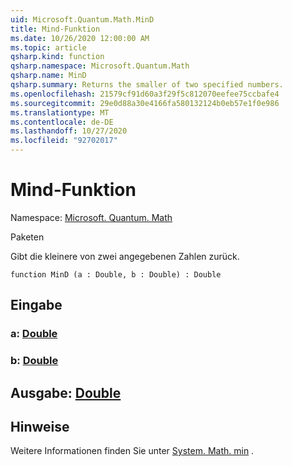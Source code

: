 ```yaml
---
uid: Microsoft.Quantum.Math.MinD
title: Mind-Funktion
ms.date: 10/26/2020 12:00:00 AM
ms.topic: article
qsharp.kind: function
qsharp.namespace: Microsoft.Quantum.Math
qsharp.name: MinD
qsharp.summary: Returns the smaller of two specified numbers.
ms.openlocfilehash: 21579cf91d60a3f29f5c812070eefee75ccbafe4
ms.sourcegitcommit: 29e0d88a30e4166fa580132124b0eb57e1f0e986
ms.translationtype: MT
ms.contentlocale: de-DE
ms.lasthandoff: 10/27/2020
ms.locfileid: "92702017"
---
```

# <a name="mind-function"></a>Mind-Funktion

Namespace: [Microsoft. Quantum. Math](xref:Microsoft.Quantum.Math)

Paketen [](https://nuget.org/packages/)


Gibt die kleinere von zwei angegebenen Zahlen zurück.

```qsharp
function MinD (a : Double, b : Double) : Double
```


## <a name="input"></a>Eingabe

### <a name="a--double"></a>a: [Double](xref:microsoft.quantum.lang-ref.double)




### <a name="b--double"></a>b: [Double](xref:microsoft.quantum.lang-ref.double)





## <a name="output--double"></a>Ausgabe: [Double](xref:microsoft.quantum.lang-ref.double)



## <a name="remarks"></a>Hinweise

Weitere Informationen finden Sie unter [System. Math. min](https://docs.microsoft.com/dotnet/api/system.math.min) .